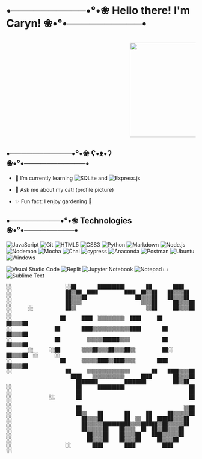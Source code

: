 
#  •──────────•°•❀ Hello there! I'm Caryn! ❀•°•──────────•
<pre>
  
                                       <img align="center" height="250" src="https://media.discordapp.net/attachments/1022007941169164309/1113785485056294945/IMG_7395.gif?ex=662d84d0&is=662c3350&hm=a6920d92d9dac9e96abe72cb7eab3464bd2467ef318dbfc959dee82010675468&" /> </a>
</a></pre>
##  •───────────•°•❀ ʕ•ᴥ•ʔ ❀•°•───────────•
<!--
**cvryn/cvryn** is a ✨ _special_ ✨ repository because its `README.md` (this file) appears on your GitHub profile.

Here are some ideas to get you started:

- 🔭 I’m currently working on ...
- 🌱 I’m currently learning ...
- 👯 I’m looking to collaborate on ...
- 🤔 I’m looking for help with ...
- 💬 Ask me about ...
- 📫 How to reach me: ...
- 😄 Pronouns: ...
- ⚡ Fun fact: ...
-->

- 🌱 I’m currently learning ![SQLite](https://img.shields.io/badge/sqlite-%2307405e.svg?style=for-the-badge&logo=sqlite&logoColor=white)
 and ![Express.js](https://img.shields.io/badge/express.js-%23404d59.svg?style=for-the-badge&logo=express&logoColor=%2361DAFB)

- 💬 Ask me about my cat! (profile picture)
- ✨ Fun fact: I enjoy gardening 🌱

##  •─────────•°•❀ Technologies ❀•°•─────────•
![JavaScript](https://img.shields.io/badge/javascript-%23323330.svg?style=for-the-badge&logo=javascript&logoColor=%23F7DF1E)
![Git](https://img.shields.io/badge/git-%23F05033.svg?style=for-the-badge&logo=git&logoColor=white)
![HTML5](https://img.shields.io/badge/html5-%23E34F26.svg?style=for-the-badge&logo=html5&logoColor=white)
![CSS3](https://img.shields.io/badge/css3-%231572B6.svg?style=for-the-badge&logo=css3&logoColor=white)
![Python](https://img.shields.io/badge/python-3670A0?style=for-the-badge&logo=python&logoColor=ffdd54)
![Markdown](https://img.shields.io/badge/Markdown-000000?style=for-the-badge&logo=markdown&logoColor=white)
![Node.js](https://img.shields.io/badge/Node.js-43853D?style=for-the-badge&logo=node.js&logoColor=white)
![Nodemon](https://img.shields.io/badge/NODEMON-%23323330.svg?style=for-the-badge&logo=nodemon&logoColor=%BBDEAD)
![Mocha](https://img.shields.io/badge/mocha.js-323330?style=for-the-badge&logo=mocha&logoColor=Brown)
![Chai](https://img.shields.io/badge/chai.js-323330?style=for-the-badge&logo=chai&logoColor=red)
![cypress](https://img.shields.io/badge/-cypress-%23E5E5E5?style=for-the-badge&logo=cypress&logoColor=058a5e)
![Anaconda](https://img.shields.io/badge/Anaconda-%2344A833.svg?style=for-the-badge&logo=anaconda&logoColor=white)
![Postman](https://img.shields.io/badge/Postman-FF6C37?style=for-the-badge&logo=postman&logoColor=white)
![Ubuntu](https://img.shields.io/badge/Ubuntu-E95420?style=for-the-badge&logo=ubuntu&logoColor=white)
![Windows](https://img.shields.io/badge/Windows-0078D6?style=for-the-badge&logo=windows&logoColor=white)

![Visual Studio Code](https://img.shields.io/badge/Visual%20Studio%20Code-0078d7.svg?style=for-the-badge&logo=visual-studio-code&logoColor=white)
![Replit](https://img.shields.io/badge/Replit-DD1200?style=for-the-badge&logo=Replit&logoColor=white)
![Jupyter Notebook](https://img.shields.io/badge/jupyter-%23FA0F00.svg?style=for-the-badge&logo=jupyter&logoColor=white)
![Notepad++](https://img.shields.io/badge/Notepad++-90E59A.svg?style=for-the-badge&logo=notepad%2b%2b&logoColor=black)
![Sublime Text](https://img.shields.io/badge/sublime_text-%23575757.svg?style=for-the-badge&logo=sublime-text&logoColor=important)

```
░░                    ░░██        ██████████        ██        ████
░░                    ██▒▒██  ████          ████  ██▒▒██    ██▒▒▒▒██
░░                    ██▒▒▒▒██                  ██▒▒▒▒██    ██▒▒▒▒██
░░                    ██▒▒▒▒                      ▒▒▒▒██      ██▒▒▒▒██
░░      ░░            ██▒▒                          ▒▒██      ██▒▒▒▒██    ░░
░░                  ██      ████  ▒▒▒▒▒▒▒▒▒▒  ████      ██      ██▒▒▒▒██
░░                ██        ████▒▒▒▒▒▒▒▒▒▒▒▒▒▒████        ██    ██▒▒▒▒██
░░                ██          ▒▒▒▒▒▒██████▒▒▒▒            ██    ██▒▒▒▒██
        ░░      ░░██        ▒▒▒▒██▒▒▒▒██▒▒▒▒██▒▒          ██░░  ██▒▒▒▒██  ░░      ░░
░░                  ██      ▒▒▒▒▒▒████▒▒████▒▒▒▒        ████    ██▒▒▒▒██
░░                    ██      ▒▒▒▒▒▒▒▒▒▒▒▒▒▒▒▒        ██    ████▒▒▒▒██
                        ████    ▒▒▒▒▒▒▒▒▒▒▒▒      ████        ██▒▒▒▒██
                          ████████          ████████          ██▒▒██
░░                        ██      ██████████                        ██
░░                        ██                                        ██
░░              ░░        ██                                        ██            ░░
░░                        ██                                      ▒▒██
░░                        ██▒▒    ██        ██      ██      ██▒▒▒▒▒▒██
░░                          ██▒▒▒▒██        ██  ▒▒  ██  ██████▒▒▒▒██
░░                          ██▒▒▒▒▒▒██████████▒▒▒▒██████▒▒██▒▒▒▒▒▒██
░░                          ██▒▒▒▒▒▒██    ██▒▒▒▒  ██  ██▒▒██▒▒▒▒██
░░                            ██▒▒▒▒██    ██▒▒▒▒██    ████▒▒▒▒▒▒██
░░                            ██▒▒▒▒██    ██▒▒▒▒██      ██▒▒▒▒██
░░                    ░░        ████        ████          ████
░░
```
